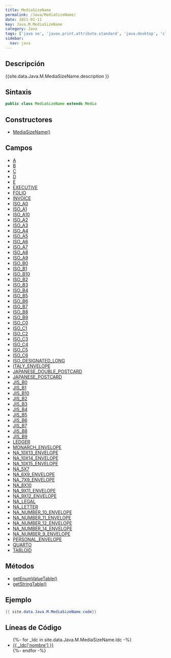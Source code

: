 ```yaml
---
title: MediaSizeName
permalink: /Java/MediaSizeName/
date: 2021-01-11
key: Java.M.MediaSizeName
category: Java
tags: ['java se', 'javax.print.attribute.standard', 'java.desktop', 'clase java', 'Java 1.0']
sidebar: 
  nav: java
---
```


## Descripción
{{site.data.Java.M.MediaSizeName.description }}

## Sintaxis
~~~java
public class MediaSizeName extends Media
~~~

## Constructores
* [MediaSizeName()](/Java/MediaSizeName/MediaSizeName/)

## Campos
* [A](/Java/MediaSizeName/A)
* [B](/Java/MediaSizeName/B)
* [C](/Java/MediaSizeName/C)
* [D](/Java/MediaSizeName/D)
* [E](/Java/MediaSizeName/E)
* [EXECUTIVE](/Java/MediaSizeName/EXECUTIVE)
* [FOLIO](/Java/MediaSizeName/FOLIO)
* [INVOICE](/Java/MediaSizeName/INVOICE)
* [ISO_A0](/Java/MediaSizeName/ISO_A0)
* [ISO_A1](/Java/MediaSizeName/ISO_A1)
* [ISO_A10](/Java/MediaSizeName/ISO_A10)
* [ISO_A2](/Java/MediaSizeName/ISO_A2)
* [ISO_A3](/Java/MediaSizeName/ISO_A3)
* [ISO_A4](/Java/MediaSizeName/ISO_A4)
* [ISO_A5](/Java/MediaSizeName/ISO_A5)
* [ISO_A6](/Java/MediaSizeName/ISO_A6)
* [ISO_A7](/Java/MediaSizeName/ISO_A7)
* [ISO_A8](/Java/MediaSizeName/ISO_A8)
* [ISO_A9](/Java/MediaSizeName/ISO_A9)
* [ISO_B0](/Java/MediaSizeName/ISO_B0)
* [ISO_B1](/Java/MediaSizeName/ISO_B1)
* [ISO_B10](/Java/MediaSizeName/ISO_B10)
* [ISO_B2](/Java/MediaSizeName/ISO_B2)
* [ISO_B3](/Java/MediaSizeName/ISO_B3)
* [ISO_B4](/Java/MediaSizeName/ISO_B4)
* [ISO_B5](/Java/MediaSizeName/ISO_B5)
* [ISO_B6](/Java/MediaSizeName/ISO_B6)
* [ISO_B7](/Java/MediaSizeName/ISO_B7)
* [ISO_B8](/Java/MediaSizeName/ISO_B8)
* [ISO_B9](/Java/MediaSizeName/ISO_B9)
* [ISO_C0](/Java/MediaSizeName/ISO_C0)
* [ISO_C1](/Java/MediaSizeName/ISO_C1)
* [ISO_C2](/Java/MediaSizeName/ISO_C2)
* [ISO_C3](/Java/MediaSizeName/ISO_C3)
* [ISO_C4](/Java/MediaSizeName/ISO_C4)
* [ISO_C5](/Java/MediaSizeName/ISO_C5)
* [ISO_C6](/Java/MediaSizeName/ISO_C6)
* [ISO_DESIGNATED_LONG](/Java/MediaSizeName/ISO_DESIGNATED_LONG)
* [ITALY_ENVELOPE](/Java/MediaSizeName/ITALY_ENVELOPE)
* [JAPANESE_DOUBLE_POSTCARD](/Java/MediaSizeName/JAPANESE_DOUBLE_POSTCARD)
* [JAPANESE_POSTCARD](/Java/MediaSizeName/JAPANESE_POSTCARD)
* [JIS_B0](/Java/MediaSizeName/JIS_B0)
* [JIS_B1](/Java/MediaSizeName/JIS_B1)
* [JIS_B10](/Java/MediaSizeName/JIS_B10)
* [JIS_B2](/Java/MediaSizeName/JIS_B2)
* [JIS_B3](/Java/MediaSizeName/JIS_B3)
* [JIS_B4](/Java/MediaSizeName/JIS_B4)
* [JIS_B5](/Java/MediaSizeName/JIS_B5)
* [JIS_B6](/Java/MediaSizeName/JIS_B6)
* [JIS_B7](/Java/MediaSizeName/JIS_B7)
* [JIS_B8](/Java/MediaSizeName/JIS_B8)
* [JIS_B9](/Java/MediaSizeName/JIS_B9)
* [LEDGER](/Java/MediaSizeName/LEDGER)
* [MONARCH_ENVELOPE](/Java/MediaSizeName/MONARCH_ENVELOPE)
* [NA_10X13_ENVELOPE](/Java/MediaSizeName/NA_10X13_ENVELOPE)
* [NA_10X14_ENVELOPE](/Java/MediaSizeName/NA_10X14_ENVELOPE)
* [NA_10X15_ENVELOPE](/Java/MediaSizeName/NA_10X15_ENVELOPE)
* [NA_5X7](/Java/MediaSizeName/NA_5X7)
* [NA_6X9_ENVELOPE](/Java/MediaSizeName/NA_6X9_ENVELOPE)
* [NA_7X9_ENVELOPE](/Java/MediaSizeName/NA_7X9_ENVELOPE)
* [NA_8X10](/Java/MediaSizeName/NA_8X10)
* [NA_9X11_ENVELOPE](/Java/MediaSizeName/NA_9X11_ENVELOPE)
* [NA_9X12_ENVELOPE](/Java/MediaSizeName/NA_9X12_ENVELOPE)
* [NA_LEGAL](/Java/MediaSizeName/NA_LEGAL)
* [NA_LETTER](/Java/MediaSizeName/NA_LETTER)
* [NA_NUMBER_10_ENVELOPE](/Java/MediaSizeName/NA_NUMBER_10_ENVELOPE)
* [NA_NUMBER_11_ENVELOPE](/Java/MediaSizeName/NA_NUMBER_11_ENVELOPE)
* [NA_NUMBER_12_ENVELOPE](/Java/MediaSizeName/NA_NUMBER_12_ENVELOPE)
* [NA_NUMBER_14_ENVELOPE](/Java/MediaSizeName/NA_NUMBER_14_ENVELOPE)
* [NA_NUMBER_9_ENVELOPE](/Java/MediaSizeName/NA_NUMBER_9_ENVELOPE)
* [PERSONAL_ENVELOPE](/Java/MediaSizeName/PERSONAL_ENVELOPE)
* [QUARTO](/Java/MediaSizeName/QUARTO)
* [TABLOID](/Java/MediaSizeName/TABLOID)

## Métodos
* [getEnumValueTable()](/Java/MediaSizeName/getEnumValueTable)
* [getStringTable()](/Java/MediaSizeName/getStringTable)

## Ejemplo
~~~java
{{ site.data.Java.M.MediaSizeName.code}}
~~~

## Líneas de Código
<ul>
{%- for _ldc in site.data.Java.M.MediaSizeName.ldc -%}
   <li>
       <a href="{{_ldc['url'] }}">{{ _ldc['nombre'] }}</a>
   </li>
{%- endfor -%}
</ul>
